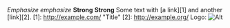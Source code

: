 *Emphasize* _emphasize_
**Strong** __Strong__
Some text with [a link][1] and
another [link][2].
[1]: http://example.com/ "Title"
[2]: http://example.org/
Logo: ![Alt](/wp.png "Title")

